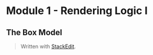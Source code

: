
# Module 1  - Rendering Logic I

## The Box Model



> Written with [StackEdit](https://stackedit.io/).
<!--stackedit_data:
eyJoaXN0b3J5IjpbLTExMTA5OTIxMTEsLTI2NTAwMTA5MF19
-->